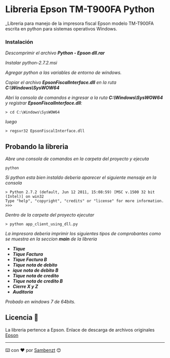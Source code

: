 # Libreria Epson TM-T900FA Python 

_Libreria para manejo de la impresora fiscal Epson modelo TM-T900FA escrita en python para sistemas operativos Windows. 

### Instalación 

_Descomprimir el archivo **Python - Epson dll.rar**_

_Instalar python-2.7.2.msi_

_Agregar python a las variables de entorno de windows._

_Copiar el archivo **EpsonFiscalInterface.dll** en la ruta **C:\Windows\SysWOW64**_

_Abri la consola de comandos e ingresar a la ruta ****C:\Windows\SysWOW64**** y registrar **EpsonFiscalInterface.dll**:_
```
> cd C:\Windows\SysWOW64
```

_luego_

```
> regsvr32 EpsonFiscalInterface.dll
```
## Probando la libreria

_Abre una consola de comandos en la carpeta del proyecto y ejecuta_

```
python
```
_Si python esta bien instaldo deberia aparecer el siguiente mensaje en la consola_

```
> Python 2.7.2 (default, Jun 12 2011, 15:08:59) [MSC v.1500 32 bit (Intel)] on win32
Type "help", "copyright", "credits" or "license" for more information.
>>>
```
_Dentro de la carpeta del proyecto ejecutar_

 
 ```
> python app_client_using_dll.py
```

_La impresora deberia imprimir los siguientes tipos de comprobantes como se muestra en la seccion **main** de la libreria_

* _**Tique**_
* _**Tique Factura**_
* _**Tique Factura B**_
* _**Tique nota de debito**_
* _**ique nota de debito B**_
* _**Tique nota de credito**_
* _**Tique nota de credito B**_
* _**Cierre X y Z**_
*  _**Auditoria**_

_Probado en windows 7 de 64bits._

## Licencia 📄

La libreria pertence a Epson. Enlace de descarga de archivos originales [Epson](https://epson.com.ar/Soporte/Punto-de-venta/Impresoras-fiscales/Epson-TM-T900FA/s/SPT_C31CB76402)


---
⌨️ con ❤️ por [Sambenzt](https://github.com/sambenzt) 😊